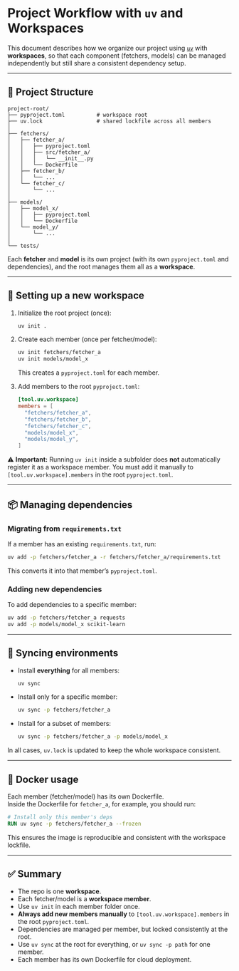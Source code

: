 # Project Workflow with `uv` and Workspaces

This document describes how we organize our project using [`uv`](https://github.com/astral-sh/uv) with **workspaces**, so that each component (fetchers, models) can be managed independently but still share a consistent dependency setup.

---

## 📂 Project Structure

```
project-root/
├── pyproject.toml          # workspace root
├── uv.lock                 # shared lockfile across all members
│
├── fetchers/
│   ├── fetcher_a/
│   │   ├── pyproject.toml
│   │   ├── src/fetcher_a/
│   │   │   └── __init__.py
│   │   └── Dockerfile
│   ├── fetcher_b/
│   │   └── ...
│   └── fetcher_c/
│       └── ...
│
├── models/
│   ├── model_x/
│   │   ├── pyproject.toml
│   │   └── Dockerfile
│   └── model_y/
│       └── ...
│
└── tests/
```

Each **fetcher** and **model** is its own project (with its own `pyproject.toml` and dependencies), and the root manages them all as a **workspace**.

---

## 🚀 Setting up a new workspace

1. Initialize the root project (once):
   ```bash
   uv init .
   ```

2. Create each member (once per fetcher/model):
   ```bash
   uv init fetchers/fetcher_a
   uv init models/model_x
   ```
   This creates a `pyproject.toml` for each member.

3. Add members to the root `pyproject.toml`:
   ```toml
   [tool.uv.workspace]
   members = [
     "fetchers/fetcher_a",
     "fetchers/fetcher_b",
     "fetchers/fetcher_c",
     "models/model_x",
     "models/model_y",
   ]
   ```

⚠️ **Important:** Running `uv init` inside a subfolder does **not** automatically register it as a workspace member. You must add it manually to `[tool.uv.workspace].members` in the root `pyproject.toml`.

---

## 📦 Managing dependencies

### Migrating from `requirements.txt`
If a member has an existing `requirements.txt`, run:
```bash
uv add -p fetchers/fetcher_a -r fetchers/fetcher_a/requirements.txt
```
This converts it into that member’s `pyproject.toml`.

### Adding new dependencies
To add dependencies to a specific member:
```bash
uv add -p fetchers/fetcher_a requests
uv add -p models/model_x scikit-learn
```

---

## 🔄 Syncing environments

- Install **everything** for all members:
  ```bash
  uv sync
  ```

- Install only for a specific member:
  ```bash
  uv sync -p fetchers/fetcher_a
  ```

- Install for a subset of members:
  ```bash
  uv sync -p fetchers/fetcher_a -p models/model_x
  ```

In all cases, `uv.lock` is updated to keep the whole workspace consistent.

---

## 🐳 Docker usage

Each member (fetcher/model) has its own Dockerfile.  
Inside the Dockerfile for `fetcher_a`, for example, you should run:

```dockerfile
# Install only this member's deps
RUN uv sync -p fetchers/fetcher_a --frozen
```

This ensures the image is reproducible and consistent with the workspace lockfile.

---

## ✅ Summary

- The repo is one **workspace**.  
- Each fetcher/model is a **workspace member**.  
- Use `uv init` in each member folder once.  
- **Always add new members manually** to `[tool.uv.workspace].members` in the root `pyproject.toml`.  
- Dependencies are managed per member, but locked consistently at the root.  
- Use `uv sync` at the root for everything, or `uv sync -p path` for one member.  
- Each member has its own Dockerfile for cloud deployment.
